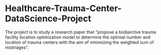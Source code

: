 # Healthcare-Trauma-Center-DataScience-Project


The project is to study a research paper that "propose a biobjective trauma facility location optimization model to determine the optimal number and location of trauma centers with the aim of minimizing the weighted sum of mistriages". 


